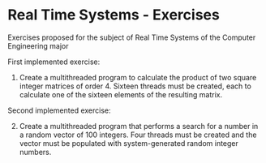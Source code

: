 # Real Time Systems - Exercises

Exercises proposed for the subject of Real Time Systems of the Computer Engineering major

First implemented exercise:

1) Create a multithreaded program to calculate the product of two square integer matrices of order 4. Sixteen threads must be created, each to calculate one of the sixteen elements of the resulting matrix.


Second implemented exercise:

2) Create a multithreaded program that performs a search for a number in a random vector of 100 integers. Four threads must be created and the vector must be populated with system-generated random integer numbers.
